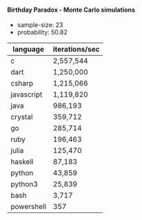 #### Birthday Paradox - Monte Carlo simulations

* sample-size: 23
* probability: 50.82

language | iterations/sec
|--|--|
c|2,557,544
dart|1,250,000
csharp|1,215,066
javascript|1,119,820
java|986,193
crystal|359,712
go|285,714
ruby|196,463
julia|125,470
haskell|87,183
python|43,859
python3|25,839
bash|3,717
powershell|357